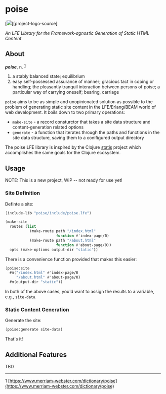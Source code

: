 # poise

[![][project-logo]][project-logo-source]

*An LFE Library for the Framework-agnostic Generation of Static HTML Content*


## About

<em><strong>poise</strong></em>, n. <sup>[1](#footnote1)</sup>

1. a stably balanced state; equilibrium
1. easy self-possessed assurance of manner; gracious tact in coping or
   handling; the pleasantly tranquil interaction between persons of poise; a
   particular way of carrying oneself; bearing, carriage

`poise` aims to be as simple and unopinionated solution as possible to the
problem of generating static site content in the LFE/Erlang/BEAM world of web
development. It boils down to two primary operations:

* `make-site` - a record consturctor that takes a site data structure and
  content-generation related options
* `generate` - a function that iterates through the paths and functions in the
  site data structure, saving them to a conifigured output directory

The poise LFE library is inspired by the Clojure
[statis](https://github.com/magnars/stasis) project which accomplishes the
same goals for the Clojure ecosystem.


## Usage

NOTE: This is a new project, WIP -- not ready for use yet!


### Site Definition

Definte a site:

```cl
(include-lib "poise/include/poise.lfe")

(make-site
  routes (list
           (make-route path "/index.html"
                       function #'index-page/0)
           (make-route path "/about.html"
                       function #'about-page/0))
  opts (make-options output-dir "static"))
```

There is a convenience function provided that makes this easier:

```cl
(poise:site
  #m("/index.html" #'index-page/0
     "/about.html" #'about-page/0)
  #m(output-dir "static"))
```

In both of the above cases, you'd want to assign the results to a variable,
e.g., `site-data`.


### Static Content Generation

Generate the site:

```cl
(poise:generate site-data)
```

That's it!


## Additional Features

TBD


----
<a name="footnote1">1</a>
[https://www.merriam-webster.com/dictionary/poise](https://www.merriam-webster.com/dictionary/poise)


<!-- Named page links below: /-->

[project-logo]: resources/images/logo.png
[project-logo-large]: resources/images/logo-large.png
